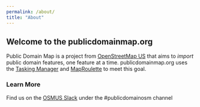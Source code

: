 ```yaml
---
permalink: /about/
title: "About"
---
```


## Welcome to the publicdomainmap.org

Public Domain Map is a project from [OpenStreetMap US](https://www.openstreetmap.us) that aims to _import_ public domain features, one feature at a time.
publicdomainmap.org uses the [Tasking Manager](https://wiki.openstreetmap.org/wiki/Tasking_Manager) and [MapRoulette](https://wiki.openstreetmap.org/wiki/MapRoulette) to meet this goal.

### Learn More

Find us on the [OSMUS Slack](https://osmus.slack.com) under the #publicdomainosm channel
